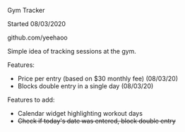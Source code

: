 Gym Tracker

Started 08/03/2020

github.com/yeehaoo

Simple idea of tracking sessions at the gym.

Features:
 - Price per entry (based on $30 monthly fee) (08/03/20)
 - Blocks double entry in a single day (08/03/20)

Features to add:
 - Calendar widget highlighting workout days
 - ~~Check if today's date was entered, block double entry~~
